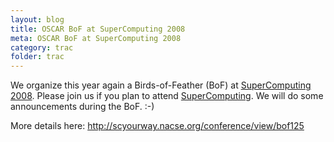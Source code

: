 ```yaml
---
layout: blog
title: OSCAR BoF at SuperComputing 2008
meta: OSCAR BoF at SuperComputing 2008
category: trac
folder: trac
---
```

<!-- Name: OSCAR_BoF@SC08 -->
<!-- Version: 1 -->
<!-- Last-Modified: 2008/11/10 01:18:47 -->
<!-- Author: valleegr -->

We organize this year again a Birds-of-Feather (BoF) at [SuperComputing 2008](http://sc08.supercomputing.org/). Please join us if you plan to attend [SuperComputing](http://sc08.supercomputing.org/).
We will do some announcements during the BoF. :-)

More details here: http://scyourway.nacse.org/conference/view/bof125